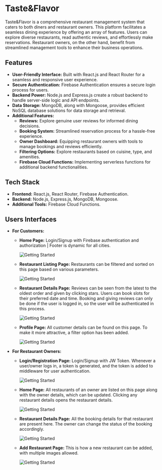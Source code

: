 # Taste&Flavor

Taste&Flavor is a comprehensive restaurant management system that caters to both diners and restaurant owners. This platform facilitates a seamless dining experience by offering an array of features. Users can explore diverse restaurants, read authentic reviews, and effortlessly make reservations. Restaurant owners, on the other hand, benefit from streamlined management tools to enhance their business operations.

## Features

- **User-Friendly Interface:** Built with React.js and React Router for a seamless and responsive user experience.
- **Secure Authentication:** Firebase Authentication ensures a secure login process for users.
- **Backend Power:** Node.js and Express.js create a robust backend to handle server-side logic and API endpoints.
- **Data Storage:** MongoDB, along with Mongoose, provides efficient NoSQL database solutions for data storage and retrieval.
- **Additional Features:**
  - **Reviews:** Explore genuine user reviews for informed dining decisions.
  - **Booking System:** Streamlined reservation process for a hassle-free experience.
  - **Owner Dashboard:** Equipping restaurant owners with tools to manage bookings and reviews efficiently.
  - **Filtering Options:** Explore restaurants based on cuisine, type, and amenities.
  - **Firebase Cloud Functions:** Implementing serverless functions for additional backend functionalities.

## Tech Stack

- **Frontend:** React.js, React Router, Firebase Authentication.
- **Backend:** Node.js, Express.js, MongoDB, Mongoose.
- **Additional Tools:** Firebase Cloud Functions.

## Users Interfaces

- **For Customers:**

  - **Home Page:** Login/Signup with Firebase authentication and authorization | Footer is dynamic for all cities.

    ![Getting Started](./UIs/home.png)

  - **Restaurant Listing Page:** Restaurants can be filtered and sorted on this page based on various parameters.

    ![Getting Started](./UIs/listing.png)

  - **Restaurant Details Page:** Reviews can be seen from the latest to the oldest order and given by clicking stars. Users can book slots for their preferred date and time. Booking and giving reviews can only be done if the user is logged in, so the user will be authenticated in this process.

    ![Getting Started](./UIs/res.png)

  - **Profile Page:** All customer details can be found on this page. To make it more attractive, a filter option has been added.

    ![Getting Started](./UIs/profile.png)

- **For Restaurant Owners:**

  - **Login/Registration Page:** Login/Signup with JW Token. Whenever a user/owner logs in, a token is generated, and the token is added to middleware for user authentication.

    ![Getting Started](./UIs/login.png)

  - **Home Page:** All restaurants of an owner are listed on this page along with the owner details, which can be updated. Clicking any restaurant details opens the restaurant details.

    ![Getting Started](./UIs/owner-home.png)

  - **Restaurant Details Page:** All the booking details for that restaurant are present here. The owner can change the status of the booking accordingly.

    ![Getting Started](./UIs/res-det.png)

  - **Add Restaurant Page:** This is how a new restaurant can be added, with multiple images allowed.

    ![Getting Started](./UIs/add-res.png)
